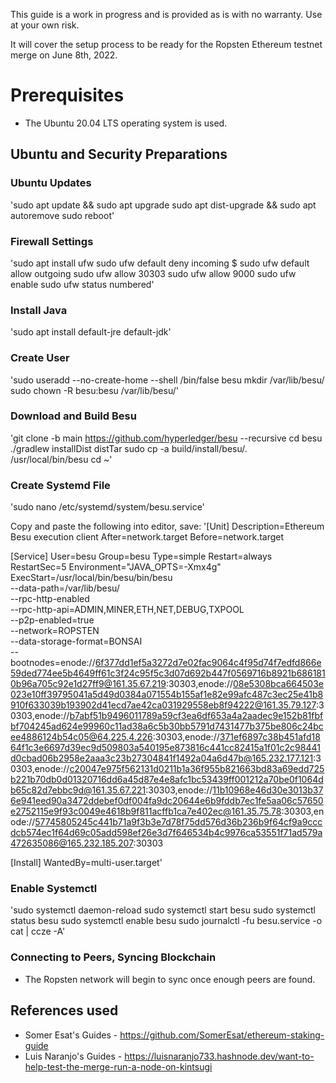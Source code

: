 This guide is a work in progress and is provided as is with no warranty. Use at your own risk.

It will cover the setup process to be ready for the Ropsten Ethereum testnet merge on June 8th, 2022.

# Prerequisites

- The Ubuntu 20.04 LTS operating system is used.

## Ubuntu and Security Preparations

### Ubuntu Updates

'sudo apt update && sudo apt upgrade
sudo apt dist-upgrade && sudo apt autoremove
sudo reboot'

### Firewall Settings

'sudo apt install ufw
sudo ufw default deny incoming
$ sudo ufw default allow outgoing
sudo ufw allow 30303
sudo ufw allow 9000
sudo ufw enable
sudo ufw status numbered'

### Install Java

'sudo apt install default-jre default-jdk'

### Create User

'sudo useradd --no-create-home --shell /bin/false besu
mkdir /var/lib/besu/
sudo chown -R besu:besu /var/lib/besu/'

### Download and Build Besu

'git clone -b main https://github.com/hyperledger/besu --recursive
cd besu
./gradlew installDist distTar
sudo cp -a build/install/besu/. /usr/local/bin/besu
cd ~'

### Create Systemd File

'sudo nano /etc/systemd/system/besu.service'

Copy and paste the following into editor, save:
'[Unit]
Description=Ethereum Besu execution client
After=network.target
Before=network.target

[Service]
User=besu
Group=besu
Type=simple
Restart=always
RestartSec=5
Environment="JAVA_OPTS=-Xmx4g"
ExecStart=/usr/local/bin/besu/bin/besu \
    --data-path=/var/lib/besu/ \
    --rpc-http-enabled \
    --rpc-http-api=ADMIN,MINER,ETH,NET,DEBUG,TXPOOL \
    --p2p-enabled=true \
    --network=ROPSTEN \
    --data-storage-format=BONSAI \
    --bootnodes=enode://6f377dd1ef5a3272d7e02fac9064c4f95d74f7edfd866e59ded774ee5b4649ff61c3f24c95f5c3d07d692b447f0569716b8921b6861810b96a705c92e1d27ff9@161.35.67.219:30303,enode://08e5308bca664503e023e10ff39795041a5d49d0384a071554b155af1e82e99afc487c3ec25e41b8910f633039b193902d41ecd7ae42ca031929558eb8f94222@161.35.79.127:30303,enode://b7abf51b9496011789a59cf3ea6df653a4a2aadec9e152b81fbfbf704245ad624e99960c11ad38a6c5b30bb5791d7431477b375be806c24bcee4886124b54c05@64.225.4.226:30303,enode://371ef6897c38b451afd1864f1c3e6697d39ec9d509803a540195e873816c441cc82415a1f01c2c98441d0cbad06b2958e2aaa3c23b27304841f1492a04a6d47b@165.232.177.121:30303,enode://c20047e975f562131d0211b1a36f955b821663bd83a69edd725b221b70db0d01320716dd6a45d87e4e8afc1bc53439ff001212a70be0f1064db65c82d7ebbc9d@161.35.67.221:30303,enode://11b10968e46d30e3013b376e941eed90a3472ddebef0df004fa9dc20644e6b9fddb7ec1fe5aa06c57650e2752115e9f93c0049e4618b9f811acffb1ca7e402ec@161.35.75.78:30303,enode://57745805245c441b71a9f3b3e7d78f75dd576d36b236b9f64cf9a9cccdcb574ec1f64d69c05add598ef26e3d7f646534b4c9976ca53551f71ad579a472635086@165.232.185.207:30303

[Install]
WantedBy=multi-user.target'

### Enable Systemctl

'sudo systemctl daemon-reload
sudo systemctl start besu
sudo systemctl status besu
sudo systemctl enable besu
sudo journalctl -fu besu.service -o cat | ccze -A'

### Connecting to Peers, Syncing Blockchain

- The Ropsten network will begin to sync once enough peers are found.

## References used
- Somer Esat's Guides - https://github.com/SomerEsat/ethereum-staking-guide
- Luis Naranjo's Guides - https://luisnaranjo733.hashnode.dev/want-to-help-test-the-merge-run-a-node-on-kintsugi
